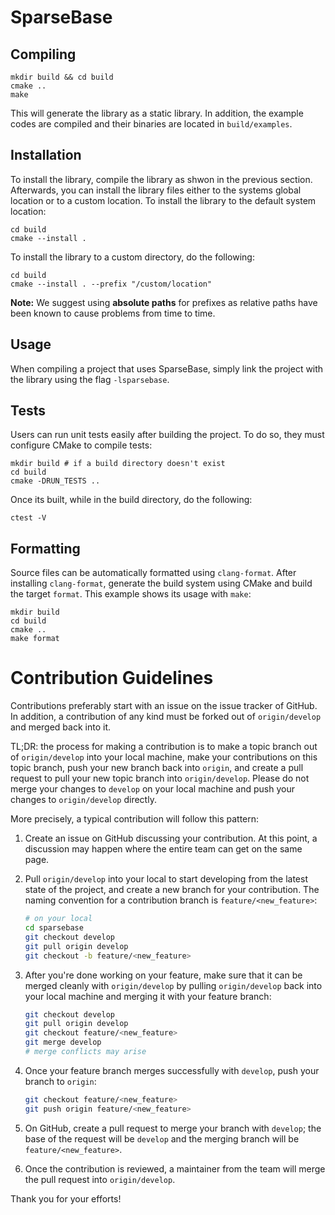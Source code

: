 # SparseBase

## Compiling
```
mkdir build && cd build
cmake ..
make
```

This will generate the library as a static library. In addition, the example codes are compiled and their binaries are located in `build/examples`.

## Installation

To install the library, compile the library as shwon in the previous section. Afterwards, you can install the library files either to the systems global location or to a custom location. To install the library to the default system location:
```
cd build
cmake --install .
```

To install the library to a custom directory, do the following:
```
cd build
cmake --install . --prefix "/custom/location"
```
**Note:** We suggest using **absolute paths** for prefixes as relative paths have been known to cause problems from time to time.

## Usage

When compiling a project that uses SparseBase, simply link the project with the library using the flag `-lsparsebase`.

## Tests

Users can run unit tests easily after building the project. To do so, they must configure CMake to compile tests:
```
mkdir build # if a build directory doesn't exist
cd build
cmake -DRUN_TESTS ..
```
Once its built, while in the build directory, do the following:
``` 
ctest -V
```
## Formatting
Source files can be automatically formatted using `clang-format`. After installing `clang-format`, generate the build system using CMake and build the target `format`. This example shows its usage with `make`:
```
mkdir build
cd build
cmake ..
make format
``` 
# Contribution Guidelines

Contributions preferably start with an issue on the issue tracker of GitHub. In addition, a contribution of any kind must be forked out of `origin/develop` and merged back into it. 

TL;DR: the process for making a contribution is to make a topic branch out of `origin/develop` into your local machine, make your contributions on this topic branch, push your new branch back into `origin`, and create a pull request to pull your new topic branch into `origin/develop`. Please do not merge your changes to `develop` on your local machine and push your changes to `origin/develop` directly. 

More precisely, a typical contribution will follow this pattern:

1. Create an issue on GitHub discussing your contribution. At this point, a discussion may happen where the entire team can get on the same page.
2. Pull `origin/develop` into your local to start developing from the latest state of the project, and create a new branch for your contribution. The naming convention for a contribution branch is `feature/<new_feature>`:
    
    ```bash
    # on your local
    cd sparsebase
    git checkout develop
    git pull origin develop
    git checkout -b feature/<new_feature>
    ```
    
3. After you're done working on your feature, make sure that it can be merged cleanly with `origin/develop` by pulling `origin/develop` back into your local machine and merging it with your feature branch:
    
    ```bash
    git checkout develop
    git pull origin develop
    git checkout feature/<new_feature>
    git merge develop
    # merge conflicts may arise
    ```
    
4. Once your feature branch merges successfully with `develop`, push your branch to `origin`:
    
    ```bash
    git checkout feature/<new_feature>
    git push origin feature/<new_feature>
    ```
    
5. On GitHub, create a pull request to merge your branch with `develop`; the base of the request will be `develop` and the merging branch will be `feature/<new_feature>`.
6.  Once the contribution is reviewed, a maintainer from the team will merge the pull request into `origin/develop`.

Thank you for your efforts!
